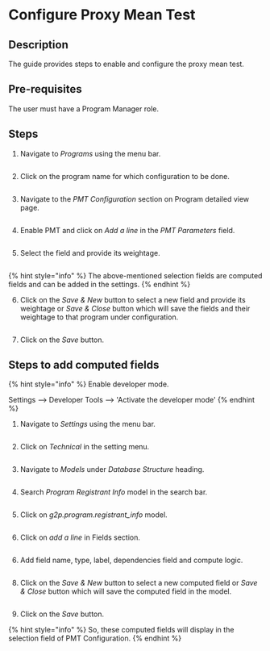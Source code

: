 # Configure Proxy Mean Test

## Description

The guide provides steps to enable and configure the proxy mean test.

## Pre-requisites

The user must have a Program Manager role.

## Steps

1. Navigate to _Programs_ using the menu bar.

<figure><img src="../../.gitbook/assets/programs.png" alt=""><figcaption></figcaption></figure>

2. Click on the program name for which configuration to be done.

<figure><img src="../../.gitbook/assets/program-list-view-page.png" alt=""><figcaption></figcaption></figure>

3. Navigate to the _PMT_ _Configuration_ section on Program detailed view page.

<figure><img src="../../.gitbook/assets/Screenshot from 2023-04-23 20-55-37.png" alt=""><figcaption></figcaption></figure>

4. Enable PMT and click on _Add a line_ in the _PMT Parameters_ field.

<figure><img src="../../.gitbook/assets/Screenshot from 2023-04-23 20-50-30 (1).png" alt=""><figcaption></figcaption></figure>

5. Select the field and provide its weightage.

<figure><img src="../../.gitbook/assets/Screenshot from 2023-04-23 22-53-00.png" alt=""><figcaption></figcaption></figure>

{% hint style="info" %}
The above-mentioned selection fields are computed fields and can be added in the settings.
{% endhint %}

6. Click on the _Save & New_ button to select a new field and provide its weightage or _Save & Close_ button which will save the fields and their weightage to that program under configuration.

<figure><img src="../../.gitbook/assets/Screenshot from 2023-04-23 21-47-14.png" alt=""><figcaption></figcaption></figure>

7. Click on the _Save_ button.

## Steps to add computed fields

{% hint style="info" %}
Enable developer mode.

Settings --> Developer Tools --> 'Activate the developer mode'
{% endhint %}

1. Navigate to _Settings_ using the menu bar.

<figure><img src="../../.gitbook/assets/Screenshot from 2023-04-23 22-11-10.png" alt=""><figcaption></figcaption></figure>

2. Click on _Technical_ in the setting menu.&#x20;

<figure><img src="../../.gitbook/assets/Screenshot from 2023-04-23 22-13-13.png" alt=""><figcaption></figcaption></figure>

3. Navigate to _Models_ under _Database Structure_ heading.

<figure><img src="../../.gitbook/assets/Screenshot from 2023-04-23 22-18-38 (1).png" alt=""><figcaption></figcaption></figure>

4. Search _Program Registrant Info_ model in the search bar.

<figure><img src="../../.gitbook/assets/Screenshot from 2023-04-23 22-23-20.png" alt=""><figcaption></figcaption></figure>

5. Click on _g2p.program.registrant\_info_ model.

<figure><img src="../../.gitbook/assets/Screenshot from 2023-04-23 22-26-46.png" alt=""><figcaption></figcaption></figure>

6. Click on _add a line_ in Fields section.

<figure><img src="../../.gitbook/assets/Screenshot from 2023-04-23 22-41-00.png" alt=""><figcaption></figcaption></figure>

6. Add field name, type, label, dependencies field and compute logic.&#x20;

<figure><img src="../../.gitbook/assets/Screenshot from 2023-04-03 15-34-42.png" alt=""><figcaption></figcaption></figure>

8. Click on the _Save & New_ button to select a new computed field or _Save & Close_ button which will save the computed field in the model.

<figure><img src="../../.gitbook/assets/Screenshot from 2023-04-23 22-42-19.png" alt=""><figcaption></figcaption></figure>

9. Click on the _Save_ button.

{% hint style="info" %}
So, these computed fields will display in the selection field of PMT Configuration.
{% endhint %}
